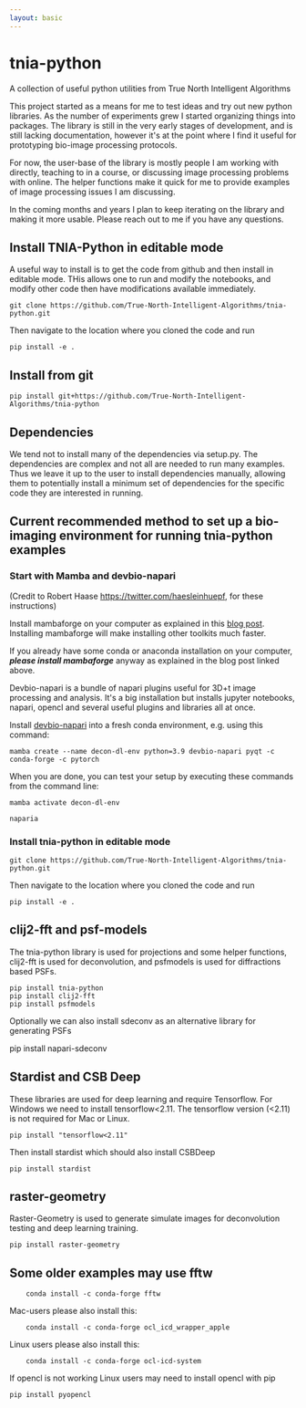 ```yaml
---
layout: basic
---
```


# tnia-python

A collection of useful python utilities from True North Intelligent Algorithms

This project started as a means for me to test ideas and try out new python libraries.  As the number of experiments grew I started organizing things into packages.  The library is still in the very early stages of development, and is still lacking documentation, however it's at the point where I find it useful for prototyping bio-image processing protocols. 

For now, the user-base of the library is mostly people I am working with directly, teaching to in a course, or discussing image processing problems with online.  The helper functions make it quick for me to provide examples of image processing issues I am discussing. 

In the coming months and years I plan to keep iterating on the library and making it more usable.  Please reach out to me if you have any questions. 

## Install TNIA-Python in editable mode

A useful way to install is to get the code from github and then install in editable mode.  THis allows one to run and modify the notebooks, and modify other code then have modifications available immediately. 

```
git clone https://github.com/True-North-Intelligent-Algorithms/tnia-python.git
```

Then navigate to the location where you cloned the code and run 

```
pip install -e .
```

## Install from git

```
pip install git+https://github.com/True-North-Intelligent-Algorithms/tnia-python
```

## Dependencies  

We tend not to install many of the dependencies via setup.py.  The dependencies are complex and not all are needed to run many examples.  Thus we leave it up to the user to install dependencies manually, allowing them to potentially install a minimum set of dependencies for the specific code they are interested in running.

## Current recommended method to set up a bio-imaging environment for running tnia-python examples

### Start with Mamba and devbio-napari

(Credit to Robert Haase https://twitter.com/haesleinhuepf, for these instructions)

Install mambaforge on your computer as explained in this [blog post](https://biapol.github.io/blog/mara_lampert/getting_started_with_mambaforge_and_python/readme.html).  Installing mambaforge will make installing other toolkits much faster.

If you already have some conda or anaconda installation on your computer, ***please install mambaforge*** anyway as explained in the blog post linked above. 

Devbio-napari is a bundle of napari plugins useful for 3D+t image processing and analysis.  It's a big installation but installs jupyter notebooks, napari, opencl and several useful plugins and libraries all at once.  

Install [devbio-napari](https://github.com/haesleinhuepf/devbio-napari#installation) into a fresh conda environment, e.g. using this command:

```
mamba create --name decon-dl-env python=3.9 devbio-napari pyqt -c conda-forge -c pytorch
```

When you are done, you can test your setup by executing these commands from the command line:
```
mamba activate decon-dl-env

naparia
```

### Install tnia-python in editable mode

```
git clone https://github.com/True-North-Intelligent-Algorithms/tnia-python.git
```

Then navigate to the location where you cloned the code and run 

```
pip install -e .
```

## clij2-fft and psf-models

The tnia-python library is used for projections and some helper functions, clij2-fft is used for deconvolution, and psfmodels is used for diffractions based PSFs. 

```
pip install tnia-python
pip install clij2-fft
pip install psfmodels
```

Optionally we can also install sdeconv as an alternative library for generating PSFs

pip install napari-sdeconv

## Stardist and CSB Deep 

These libraries are used for deep learning and require Tensorflow.  For Windows we need to install tensorflow<2.11.  The tensorflow version (<2.11) is not required for Mac or Linux. 

```
pip install "tensorflow<2.11"
```

Then install stardist which should also install CSBDeep

```
pip install stardist
```

## raster-geometry

Raster-Geometry is used to generate simulate images for deconvolution testing and deep learning training.

```
pip install raster-geometry
```

## Some older examples may use fftw

```
    conda install -c conda-forge fftw
```

Mac-users please also install this:

```
    conda install -c conda-forge ocl_icd_wrapper_apple
```

Linux users please also install this:

```
    conda install -c conda-forge ocl-icd-system
```

If opencl is not working Linux users may need to install opencl with pip

```
pip install pyopencl
```
